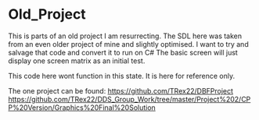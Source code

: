 Old_Project
===========

This is parts of an old project I am resurrecting.
The SDL here was taken from an even older project of mine and slightly optimised.
I want to try and salvage that code and convert it to run on C#
The basic screen will just display one screen matrix as an initial test.

This code here wont function in this state. It is here for reference only.

The one project can be found:
https://github.com/TRex22/DBFProject
https://github.com/TRex22/DDS_Group_Work/tree/master/Project%202/CPP%20Version/Graphics%20Final%20Solution
